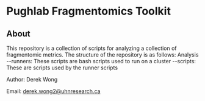 # Pughlab Fragmentomics Toolkit

## About
This repository is a collection of scripts for analyzing a collection of fragmentomic metrics. 
The structure of the repository is as follows:
Analysis
  --runners: These scripts are bash scripts used to run on a cluster
  --scripts: These are scripts used by the runner scripts

Author: Derek Wong

Email: derek.wong2@uhnresearch.ca
